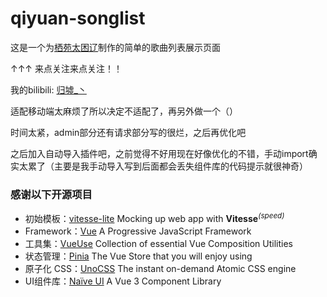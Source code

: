 # qiyuan-songlist

这是一个为[栖苑太困辽](https://space.bilibili.com/303246676)制作的简单的歌曲列表展示页面

↑↑↑ 来点关注来点关注！！

我的bilibili: [归墟_丶](https://space.bilibili.com/23598218)

适配移动端太麻烦了所以决定不适配了，再另外做一个（）

时间太紧，admin部分还有请求部分写的很烂，之后再优化吧

之后加入自动导入插件吧，之前觉得不好用现在好像优化的不错，手动import确实太累了（主要是我手动导入写到后面都会丢失组件库的代码提示就很神奇）

### 感谢以下开源项目

- 初始模板：[vitesse-lite](https://github.com/antfu/vitesse-lite) Mocking up web app with <b>Vitesse</b><sup><em>(speed)</em></sup><br>
- Framework：[Vue](https://github.com/vuejs/core) A Progressive JavaScript Framework
- 工具集：[VueUse](https://github.com/vueuse/vueuse) Collection of essential Vue Composition Utilities 
- 状态管理：[Pinia](https://github.com/vuejs/pinia) The Vue Store that you will enjoy using
- 原子化 CSS：[UnoCSS](https://github.com/unocss/unocss) The instant on-demand Atomic CSS engine
- UI组件库：[Naïve UI](https://github.com/TuSimple/naive-ui) A Vue 3 Component Library
